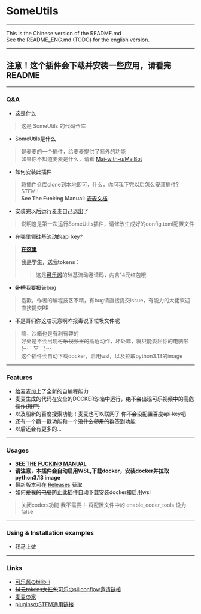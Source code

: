 SomeUtils
=====================

---------------------

This is the Chinese version of the README.md  
See the README_ENG.md (TODO) for the english version.

---------------------

## **注意！这个插件会下载并安装一些应用，请看完README**

---------------------

### Q&A

* 这是什么  
> 这是 SomeUtils 的代码仓库

* SomeUtils是什么
> 是麦麦的一个插件，给麦麦提供了额外的功能  
> 如果你不知道麦麦是什么，请看 [Mai-with-u/MaiBot](https://github.com/MaiM-with-u/MaiBot)  

* 如何安装此插件
> 将插件仓库clone到本地即可，什么，你问我下完以后怎么安装插件?  
> STFM !  
> **See The ~~Fucking~~ Manual**: [麦麦文档](https://docs.mai-mai.org/manual/plugins/#%E6%8F%92%E4%BB%B6%E4%BD%BF%E7%94%A8)  

* 安装完以后运行麦麦自己退出了
> 说明这是第一次运行SomeUtils插件，请修改生成好的config.toml配置文件  

* 在哪里领硅基流动的api key?
> [**在这里**](https://cloud.siliconflow.cn/i/Dp1gWkNo)  
>   
> **我是学生，送我tokens：**   
>> 这是[可乐酱](https://space.bilibili.com/9116293/?spm_id_from=333.788.upinfo.head.click)的硅基流动邀请码，内含14元红包哦  

* ~~卧槽~~我要报告bug
> 抱歉，作者的编程技艺不精，有bug请直接提交issue，有能力的大佬欢迎直接提交PR  

* ~~不是哥们~~你这啥玩意啊咋报毒说下垃圾文件呢
> 嘛，沙箱也是有利有弊的  
> 好处是不会出现~~可乐视频里的~~高危动作，坏处嘛，就只能委屈你的电脑啦(～￣▽￣)～  
> 这个插件会自动下载docker，启用wsl，以及拉取python3.13的image

------------------------

### Features

* 给麦麦加上了全新的自编程能力  
* 麦麦生成的代码在安全的DOCKER沙箱中运行，~~绝不会出现可乐视频中的高危操作(鞭尸)~~  
* 以及船新的百度搜索功能！麦麦也可以联网了 ~~你不会没配置百度api key吧~~  
* 还有一个戳一戳功能和一个~~没什么卵用的~~群签到功能
* 以后还会有更多的...

------------------------

### Usages

* [**SEE THE FUCKING MANUAL**](https://docs.mai-mai.org/manual/plugins/#%E6%8F%92%E4%BB%B6%E4%BD%BF%E7%94%A8)
* **请注意，本插件会自动启用WSL,下载docker，安装docker并拉取python3.13 image**    
* 最新版本可在 [Releases](https://github.com/SteamedbunsMC/SomeUtils/releases) 获取  
* 如何~~爱我的电脑~~防止此插件自动下载安装docker和启用wsl  
> 关闭coders功能 ~~我不需要！~~ 将配置文件中的 enable_coder_tools 设为 false  

------------------------

### Using & Installation examples

* 我马上做

------------------------

### Links

* [可乐酱のbilibili](https://space.bilibili.com/9116293/?spm_id_from=333.788.upinfo.head.click)  
* [~~14元tokens大红包~~可乐のsiliconflow邀请链接](https://cloud.siliconflow.cn/i/Dp1gWkNo)  
* [麦麦の家](https://github.com/MaiM-with-u/MaiBot)  
* [pluginsのSTFM通用链接](https://docs.mai-mai.org/manual/plugins/#%E6%8F%92%E4%BB%B6%E4%BD%BF%E7%94%A8)  
